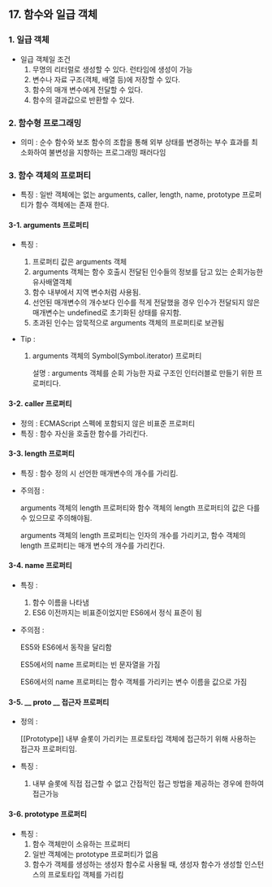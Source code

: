 ## 17. 함수와 일급 객체

### 1. 일급 객체

- 일급 객체일 조건 
  1. 무명의 리터럴로 생성할 수 있다. 런타임에 생성이 가능
  2. 변수나 자료 구조(객체, 배열 등)에 저장할 수 있다.
  3. 함수의 매개 변수에게 전달할 수 있다.
  4. 함수의 결과값으로 반환할 수 있다.



### 2. 함수형 프로그래밍

- 의미 : 순수 함수와 보조 함수의 조합을 통해 외부 상태를 변경하는 부수 효과를 최소화하여 불변성을 지향하는 프로그래밍 패러다임



### 3. 함수 객체의 프로퍼티

- 특징 : 일반 객체에는 없는 arguments, caller, length, name, prototype 프로퍼티가 함수 객체에는 존재 한다.



#### 3-1. arguments 프로퍼티

- 특징 :

  1. 프로퍼티 값은 arguments 객체
  2. arguments 객체는 함수 호출시 전달된 인수들의 정보를 담고 있는 순회가능한 유사배열객체
  3. 함수 내부에서 지역 변수처럼 사용됨.
  4. 선언된 매개변수의 개수보다 인수를 적게 전달했을 경우 인수가 전달되지 않은 매개변수는 undefined로 초기화된 상태를 유지함.
  5. 초과된 인수는 암묵적으로 arguments 객체의 프로퍼티로 보관됨

- Tip : 

  1. arguments 객체의 Symbol(Symbol.iterator) 프로퍼티

     설명 : arguments 객체를 순회 가능한 자료 구조인 인터러블로 만들기 위한 프로퍼티다.



#### 3-2. caller 프로퍼티

- 정의 : ECMAScript 스펙에 포함되지 않은 비표준 프로퍼티
- 특징 : 함수 자신을 호출한 함수를 가리킨다.



#### 3-3. length 프로퍼티

- 특징 : 함수 정의 시 선언한 매개변수의 개수를 가리킴.

- 주의점 : 

  arguments 객체의 length 프로퍼티와 함수 객체의 length 프로퍼티의 값은 다를 수 있으므로 주의해야됨. 

  arguments 객체의 length 프로퍼티는 인자의 개수를 가리키고, 함수 객체의 length 프로퍼티는 매개 변수의 개수를 가리킨다.



#### 3-4. name 프로퍼티

- 특징 : 

  1. 함수 이름을 나타냄
  2. ES6 이전까지는 비표준이었지만 ES6에서 정식 표준이 됨

- 주의점 : 

  ES5와 ES6에서 동작을 달리함

  ES5에서의 name 프로퍼티는 빈 문자열을 가짐

  ES6에서의 name 프로퍼티는 함수 객체를 가리키는 변수 이름을 값으로 가짐



#### 3-5. __ proto __ 접근자 프로퍼티

- 정의 : 

  [[Prototype]] 내부 슬롯이 가리키는 프로토타입 객체에 접근하기 위해 사용하는 접근자 프로퍼티임.

- 특징 :

  1. 내부 슬롯에 직접 접근할 수 없고 간접적인 접근 방법을 제공하는 경우에 한하여 접근가능



#### 3-6. prototype 프로퍼티

- 특징 : 
  1. 함수 객체만이 소유하는 프로퍼티
  2. 일반 객체에는 prototype 프로퍼티가 없음
  3. 함수가 객체를 생성하는 생성자 함수로 사용될 때, 생성자 함수가 생성할 인스턴스의 프로토타입 객체를 가리킴